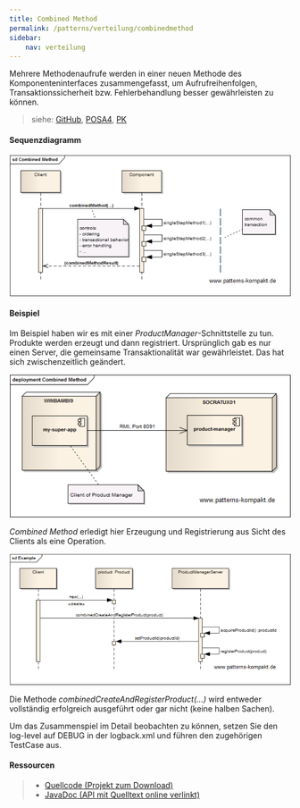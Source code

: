 ```yaml
---
title: Combined Method
permalink: /patterns/verteilung/combinedmethod
sidebar:
    nav: verteilung
---
```


Mehrere Methodenaufrufe werden in einer neuen Methode des Komponenteninterfaces zusammengefasst, um Aufrufreihenfolgen, Transaktionssicherheit bzw. Fehlerbehandlung besser gewährleisten zu können.

> siehe: [GitHub](https://github.com/KarlEilebrecht/patterns-kompakt-code/blob/main/src/test/java/de/calamanari/pk/combinedmethod/README.md), [POSA4](/literature#posa4), [PK](/literature#pk)

#### Sequenzdiagramm

![](/images/patterns/combinedmethod/combined_method_dn.png)

#### Beispiel

Im Beispiel haben wir es mit einer *ProductManager*-Schnittstelle zu tun.
Produkte werden erzeugt und dann registriert.
Ursprünglich gab es nur einen Server, die gemeinsame Transaktionalität war gewährleistet.
Das hat sich zwischenzeitlich geändert.

![](/images/patterns/combinedmethod/combined_method_px.png)

*Combined Method* erledigt hier Erzeugung und Registrierung aus Sicht des Clients als eine Operation.

![](/images/patterns/combinedmethod/combined_method_dx.png)

Die Methode *combinedCreateAndRegisterProduct(...)* wird entweder vollständig erfolgreich ausgeführt oder gar nicht (keine halben Sachen).

Um das Zusammenspiel im Detail beobachten zu können, setzen Sie den log-level auf DEBUG in der logback.xml und führen den zugehörigen TestCase aus.

#### Ressourcen

> * [Quellcode (Projekt zum Download)](/patterns#codebeispiele)
> * [JavaDoc (API mit Quelltext online verlinkt)]()